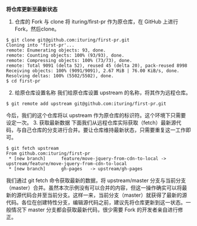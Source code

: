 **将仓库更新至最新状态**
1. 仓库的 Fork 与 clone
将 ituring/first-pr 作为原仓库，在 GitHub 上进行 Fork，然后clone。
```
$ git clone git@github.com:ituring/first-pr.git
Cloning into 'first-pr'...
remote: Enumerating objects: 93, done.
remote: Counting objects: 100% (93/93), done.
remote: Compressing objects: 100% (73/73), done.
remote: Total 9091 (delta 52), reused 45 (delta 20), pack-reused 8998
Receiving objects: 100% (9091/9091), 2.67 MiB | 76.00 KiB/s, done.
Resolving deltas: 100% (5502/5502), done.
$ cd first-pr
```
2. 给原仓库设置名称
我们给原仓库设置 upstream 的名称，将其作为远程仓库。
```
$ git remote add upstream git@github.com:ituring/first-pr.git
```
今后，我们的这个仓库将以 upstream 作为原仓库的标识符。这个环境下只需要设定一次。
3. 获取最新数据
下面我们从远程仓库实际获取（fetch）最新源代码，与自己仓库的分支进行合并。要让仓库维持最新状态，只需要重复这一工作即可。
```
$ git fetch upstream
From github.com:ituring/first-pr
 * [new branch]      feature/move-jquery-from-cdn-to-local -> upstream/feature/move-jquery-from-cdn-to-local
 * [new branch]      gh-pages   -> upstream/gh-pages
```
我们通过 git fetch 命令获取最新的数据，将 upstream/master 分支与当前分支（master）合并。虽然本次示例没有可以合并的内容，但这一操作确实可以将最新的源代码合并至当前分支。这样一来，当前分支（master）就获得了最新的源代码。各位在创建特性分支，编辑源代码之前，建议先将仓库更新到这一状态。一般情况下 master 分支都会获取最新代码，很少需要 Fork 的开发者亲自进行修正。
